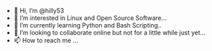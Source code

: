 - 👋 Hi, I’m @hilly53
- 👀 I’m interested in Linux and Open Source Software...
- 🌱 I’m currently learning Python and Bash Scripting..
- 💞️ I’m looking to collaborate online but not for a little while just yet...
- 📫 How to reach me ...

<!---
hilly53/hilly53 is a ✨ special ✨ repository because its `README.md` (this file) appears on your GitHub profile.
You can click the Preview link to take a look at your changes.
--->
